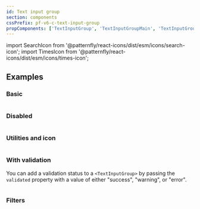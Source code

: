```yaml
---
id: Text input group
section: components
cssPrefix: pf-v6-c-text-input-group
propComponents: ['TextInputGroup', 'TextInputGroupMain', 'TextInputGroupUtilities']
---
```


import SearchIcon from '@patternfly/react-icons/dist/esm/icons/search-icon';
import TimesIcon from '@patternfly/react-icons/dist/esm/icons/times-icon';

## Examples

### Basic

```ts file="./TextInputGroupBasic.tsx"

```

### Disabled

```ts file="./TextInputGroupDisabled.tsx"

```

### Utilities and icon

```ts file="./TextInputGroupUtilitiesAndIcon.tsx"

```

### With validation

You can add a validation status to a `<TextInputGroup>` by passing the `validated` property with a value of either "success", "warning", or "error".

```ts file="./TextInputGroupWithStatus.tsx"

```

### Filters

```ts file="./TextInputGroupFilters.tsx"

```
